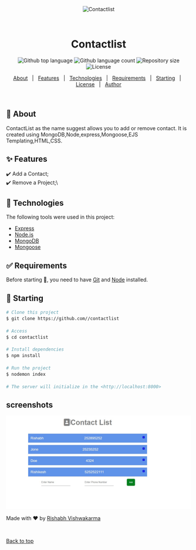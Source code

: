 <div align="center" id="top"> 
  <img src="./.github/app.gif" alt="Contactlist" />

  &#xa0;

  <!-- <a href="https://contactlist.netlify.app">Demo</a> -->
</div>

<h1 align="center">Contactlist</h1>

<p align="center">
  <img alt="Github top language" src="https://img.shields.io/github/languages/top/Rishabh-hubb/contactlist?color=56BEB8">

  <img alt="Github language count" src="https://img.shields.io/github/languages/count/Rishabh-hubb/contactlist?color=56BEB8">

  <img alt="Repository size" src="https://img.shields.io/github/repo-size/Rishabh-hubb/contactlist?color=56BEB8">

  <img alt="License" src="https://img.shields.io/github/license/Rishabh-hubb/contactlist?color=56BEB8">

  <!-- <img alt="Github issues" src="https://img.shields.io/github/issues/Rishabh-hubb/contactlist?color=56BEB8" /> -->

  <!-- <img alt="Github forks" src="https://img.shields.io/github/forks/Rishabh-hubb/contactlist?color=56BEB8" /> -->

  <!-- <img alt="Github stars" src="https://img.shields.io/github/stars/Rishabh-hubb/contactlist?color=56BEB8" /> -->
</p>

<!-- Status -->

<!-- <h4 align="center"> 
	🚧  Contactlist 🚀 Under construction...  🚧
</h4> 

<hr> -->

<p align="center">
  <a href="#dart-about">About</a> &#xa0; | &#xa0; 
  <a href="#sparkles-features">Features</a> &#xa0; | &#xa0;
  <a href="#rocket-technologies">Technologies</a> &#xa0; | &#xa0;
  <a href="#white_check_mark-requirements">Requirements</a> &#xa0; | &#xa0;
  <a href="#checkered_flag-starting">Starting</a> &#xa0; | &#xa0;
  <a href="#memo-license">License</a> &#xa0; | &#xa0;
  <a href="https://github.com/Rishabh-hub" target="_blank">Author</a>
</p>

<br>

## :dart: About ##

ContactList as the name suggest allows you to add or remove contact. It is created using MongoDB,Node,express,Mongoose,EJS Templating,HTML,CSS.

## :sparkles: Features ##

:heavy_check_mark: Add a Contact;\
:heavy_check_mark: Remove a Project;\

## :rocket: Technologies ##

The following tools were used in this project:

- [Express](https://expressjs.com/)
- [Node.js](https://nodejs.org/en/)
- [MongoDB](https://www.mongodb.com/)
- [Mongoose](https://mongoosejs.com/docs/)

## :white_check_mark: Requirements ##

Before starting :checkered_flag:, you need to have [Git](https://git-scm.com) and [Node](https://nodejs.org/en/) installed.

## :checkered_flag: Starting ##

```bash
# Clone this project
$ git clone https://github.com//contactlist

# Access
$ cd contactlist

# Install dependencies
$ npm install

# Run the project
$ nodemon index

# The server will initialize in the <http://localhost:8000>
```

## screenshots ##
<img src="./projimg/project-img.jpg">


Made with :heart: by <a href="https://github.com/Rishabh-hubb" target="_blank">Rishabh Vishwakarma</a>

&#xa0;

<a href="#top">Back to top</a>